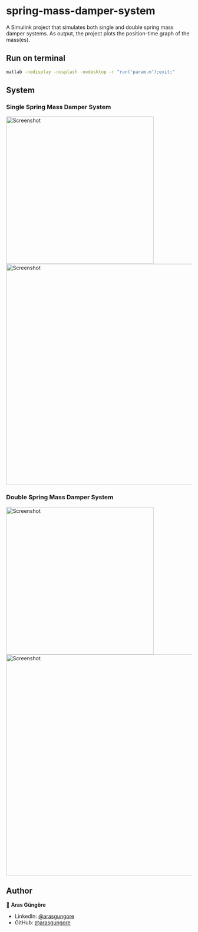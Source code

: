 # spring-mass-damper-system

A Simulink project that simulates both single and double spring mass damper systems. As output, the project plots the position-time graph of the mass(es).



## Run on terminal

```sh
matlab -nodisplay -nosplash -nodesktop -r "run('param.m');exit;"
```



## System

### Single Spring Mass Damper System

<img alt="Screenshot" src="https://raw.githubusercontent.com/arasgungore/spring-mass-damper-system/main/Screenshots/overall_1.jpg" width="400">

<img alt="Screenshot" src="https://raw.githubusercontent.com/arasgungore/spring-mass-damper-system/main/Screenshots/schematic_1.jpg" width="600">


### Double Spring Mass Damper System

<img alt="Screenshot" src="https://raw.githubusercontent.com/arasgungore/spring-mass-damper-system/main/Screenshots/overall_2.jpg" width="400">

<img alt="Screenshot" src="https://raw.githubusercontent.com/arasgungore/spring-mass-damper-system/main/Screenshots/schematic_2.jpg" width="600">



## Author

👤 **Aras Güngöre**

* LinkedIn: [@arasgungore](https://www.linkedin.com/in/arasgungore)
* GitHub: [@arasgungore](https://github.com/arasgungore)
